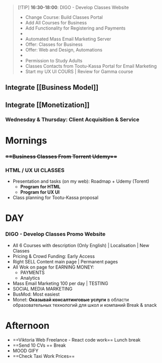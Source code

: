 
>[!TIP] **16:30-18:00**: DIGO - Develop Classes Website
>	- Change Course: Build Classes Portal
>	- Add All Courses for Business 
>	- Add Functionality for Registering and Payments
>	-
>	- Automated Mass Email Marketing Server
>	- Offer: Classes for Business
>	- Offer: Web and Design, Automations
>	- 
>	- Permission to Study Adults
>	- Classes Contacts from Tootu-Kassa Portal for Email Marketing
>	- Start my UX UI COURS | Review for Gamma course

## Integrate [[Business Model]]
## Integrate [[Monetization]] 

### Wednesday & Thursday: Client Acquisition & Service

# Mornings

### ~~==Business Classes From Torrent Udemy==~~
### HTML / UX UI CLASSES
- Presentation and tasks (on my web): Roadmap + Udemy (Torent)
	- **Program for HTML** 
	- **Program for UX UI**
- Class planning for Tootu-Kassa proposal

# DAY
### DIGO - Develop Classes Promo Website 
- All 6 Courses with description (Only English) | Localisation | New Classes
- Pricing & Crowd Funding: Early Access
- Right SELL Content main page | Permanent pages
- All Wok on page for EARNING MONEY: 
	- PAYMENTS
	- Analytics
- Mass Email Marketing 100 per day | TESTING
- SOCIAL MEDIA MARKETING
- BusMod: Most easiest
- Monet: **Оказывай консалтинговые услуги** в области образовательных технологий для школ и компаний
	Break & snack

# Afternoon

- ==Viktoria Web Freelance - React code work==
	Lunch break
- ==Send 10 CVs ==
	Break
- MOOD GIFY
- ==Check Taxi Work Prices==